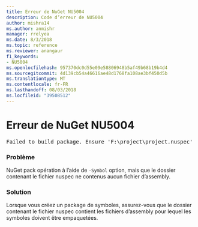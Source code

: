 ```yaml
---
title: Erreur de NuGet NU5004
description: Code d’erreur de NU5004
author: mishra14
ms.author: anmishr
manager: rrelyea
ms.date: 8/3/2018
ms.topic: reference
ms.reviewer: anangaur
f1_keywords:
- NU5004
ms.openlocfilehash: 957370dc0d55e09e58806948b5af49b68b19b4d4
ms.sourcegitcommit: 4d139cb54a46616ae48d1768fa108ae3bf450d5b
ms.translationtype: MT
ms.contentlocale: fr-FR
ms.lasthandoff: 08/03/2018
ms.locfileid: "39508512"
---
```

# <a name="nuget-error-nu5004"></a>Erreur de NuGet NU5004
<pre>Failed to build package. Ensure 'F:\project\project.nuspec' includes assembly files. For help on building symbols package, visit http://docs.nuget.org/.</pre>

### <a name="issue"></a>Problème

NuGet pack opération à l’aide de `-Symbol` option, mais que le dossier contenant le fichier nuspec ne contenus aucun fichier d’assembly. 


### <a name="solution"></a>Solution

Lorsque vous créez un package de symboles, assurez-vous que le dossier contenant le fichier nuspec contient les fichiers d’assembly pour lequel les symboles doivent être empaquetées.

